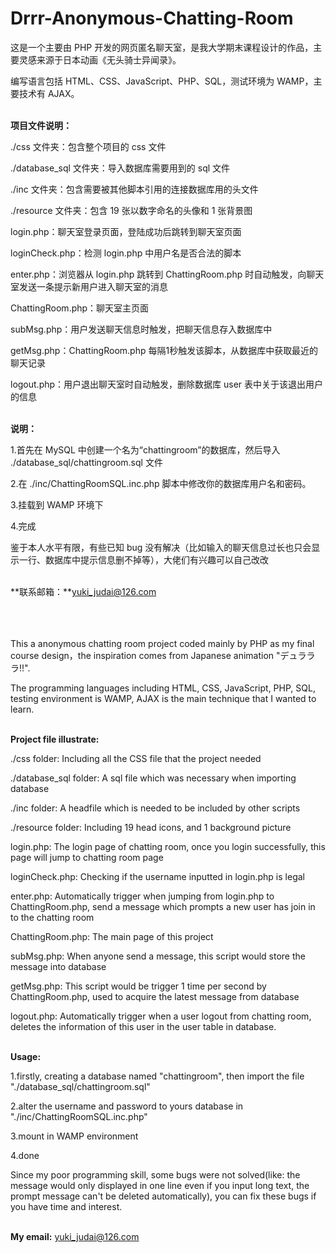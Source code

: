 # Drrr-Anonymous-Chatting-Room
这是一个主要由 PHP 开发的网页匿名聊天室，是我大学期末课程设计的作品，主要灵感来源于日本动画《无头骑士异闻录》。

编写语言包括 HTML、CSS、JavaScript、PHP、SQL，测试环境为 WAMP，主要技术有 AJAX。
<br /><br />

**项目文件说明：**

./css 文件夹：包含整个项目的 css 文件

./database_sql 文件夹：导入数据库需要用到的 sql 文件

./inc 文件夹：包含需要被其他脚本引用的连接数据库用的头文件

./resource 文件夹：包含 19 张以数字命名的头像和 1 张背景图

login.php：聊天室登录页面，登陆成功后跳转到聊天室页面

loginCheck.php：检测 login.php 中用户名是否合法的脚本

enter.php：浏览器从 login.php 跳转到 ChattingRoom.php 时自动触发，向聊天室发送一条提示新用户进入聊天室的消息

ChattingRoom.php：聊天室主页面

subMsg.php：用户发送聊天信息时触发，把聊天信息存入数据库中

getMsg.php：ChattingRoom.php 每隔1秒触发该脚本，从数据库中获取最近的聊天记录

logout.php：用户退出聊天室时自动触发，删除数据库 user 表中关于该退出用户的信息
<br /><br />

**说明：**

1.首先在 MySQL 中创建一个名为“chattingroom”的数据库，然后导入 ./database_sql/chattingroom.sql 文件

2.在 ./inc/ChattingRoomSQL.inc.php 脚本中修改你的数据库用户名和密码。

3.挂载到 WAMP 环境下

4.完成


鉴于本人水平有限，有些已知 bug 没有解决（比如输入的聊天信息过长也只会显示一行、数据库中提示信息删不掉等），大佬们有兴趣可以自己改改
<br /><br />


**联系邮箱：**yuki_judai@126.com
<br /><br /><br /><br />



This a anonymous chatting room project coded mainly by PHP as my final course design，the inspiration comes from Japanese animation "デュラララ!!".

The programming languages including HTML, CSS, JavaScript, PHP, SQL, testing environment is WAMP, AJAX is the main technique that I wanted to learn.
<br /><br />

**Project file illustrate:**

./css folder: Including all the CSS file that the project needed

./database_sql folder: A sql file which was necessary when importing database

./inc folder: A headfile which is needed to be included by other scripts

./resource folder: Including 19 head icons, and 1 background picture

login.php: The login page of chatting room, once you login successfully, this page will jump to chatting room page

loginCheck.php: Checking if the username inputted in login.php is legal

enter.php: Automatically trigger when jumping from login.php to ChattingRoom.php, send a message which prompts a new user has join in to the chatting room

ChattingRoom.php: The main page of this project

subMsg.php: When anyone send a message, this script would store the message into database

getMsg.php: This script would be trigger 1 time per second by ChattingRoom.php, used to acquire the latest message from database

logout.php: Automatically trigger when a user logout from chatting room, deletes the information of this user in the user table in database.
<br /><br />

**Usage:**

1.firstly, creating a database named "chattingroom", then import the file "./database_sql/chattingroom.sql"

2.alter the username and password to yours database in "./inc/ChattingRoomSQL.inc.php"

3.mount in WAMP environment

4.done


Since my poor programming skill, some bugs were not solved(like: the message would only displayed in one line even if you input long text, the prompt message can't be deleted automatically), you can fix these bugs if you have time and interest.
<br /><br />

**My email:** yuki_judai@126.com
